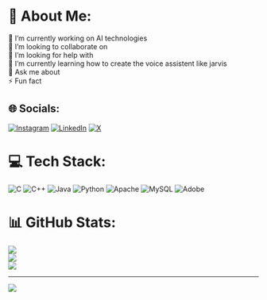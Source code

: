 # 💫 About Me:
🔭 I’m currently working on  AI technologies<br>👯 I’m looking to collaborate on  <br>🤝 I’m looking for help with <br>🌱 I’m currently learning  how to create the voice assistent like jarvis<br>💬 Ask me about<br>⚡ Fun fact


## 🌐 Socials:
[![Instagram](https://img.shields.io/badge/Instagram-%23E4405F.svg?logo=Instagram&logoColor=white)](https://instagram.com/karthik490__20) [![LinkedIn](https://img.shields.io/badge/LinkedIn-%230077B5.svg?logo=linkedin&logoColor=white)](https://linkedin.com/in/karthiknayak) [![X](https://img.shields.io/badge/X-black.svg?logo=X&logoColor=white)](https://x.com/karthiknayak26) 

# 💻 Tech Stack:
![C](https://img.shields.io/badge/c-%2300599C.svg?style=for-the-badge&logo=c&logoColor=white) ![C++](https://img.shields.io/badge/c++-%2300599C.svg?style=for-the-badge&logo=c%2B%2B&logoColor=white) ![Java](https://img.shields.io/badge/java-%23ED8B00.svg?style=for-the-badge&logo=openjdk&logoColor=white) ![Python](https://img.shields.io/badge/python-3670A0?style=for-the-badge&logo=python&logoColor=ffdd54) ![Apache](https://img.shields.io/badge/apache-%23D42029.svg?style=for-the-badge&logo=apache&logoColor=white) ![MySQL](https://img.shields.io/badge/mysql-%2300000f.svg?style=for-the-badge&logo=mysql&logoColor=white) ![Adobe](https://img.shields.io/badge/adobe-%23FF0000.svg?style=for-the-badge&logo=adobe&logoColor=white)
# 📊 GitHub Stats:
![](https://github-readme-stats.vercel.app/api?username=Karthiknayak26&theme=radical&hide_border=false&include_all_commits=true&count_private=true)<br/>
![](https://github-readme-streak-stats.herokuapp.com/?user=Karthiknayak26&theme=radical&hide_border=false)<br/>
![](https://github-readme-stats.vercel.app/api/top-langs/?username=Karthiknayak26&theme=radical&hide_border=false&include_all_commits=true&count_private=true&layout=compact)

---
[![](https://visitcount.itsvg.in/api?id=Karthiknayak26&icon=0&color=0)](https://visitcount.itsvg.in)

<!-- Proudly created with GPRM ( https://gprm.itsvg.in ) -->
